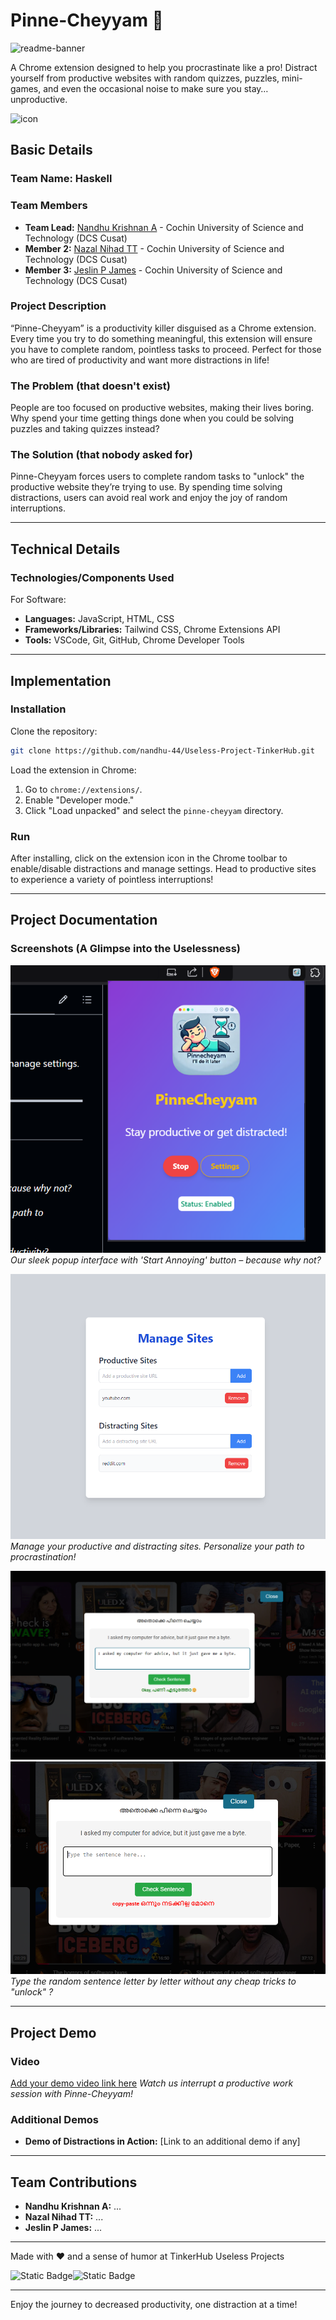 <!-- <img width="1280" alt="readme-banner" src="https://github.com/user-attachments/assets/35332e92-44cb-425b-9dff-27bcf1023c6c"> -->

# **Pinne-Cheyyam** 🎯

![readme-banner](https://github.com/user-attachments/assets/35332e92-44cb-425b-9dff-27bcf1023c6c)

A Chrome extension designed to help you procrastinate like a pro! Distract yourself from productive websites with random quizzes, puzzles, mini-games, and even the occasional noise to make sure you stay… unproductive.

![icon](./pinne-cheyyam/icons/icon.png)

## Basic Details

### Team Name: Haskell

### Team Members

- **Team Lead:** [Nandhu Krishnan A](https://github.com/nandhu-44) - Cochin University of Science and Technology (DCS Cusat)
- **Member 2:** [Nazal Nihad TT](https://github.com/nazalnihad) - Cochin University of Science and Technology (DCS Cusat)
- **Member 3:** [Jeslin P James](https://github.com/jeslinpjames) - Cochin University of Science and Technology (DCS Cusat)

### Project Description

“Pinne-Cheyyam” is a productivity killer disguised as a Chrome extension. Every time you try to do something meaningful, this extension will ensure you have to complete random, pointless tasks to proceed. Perfect for those who are tired of productivity and want more distractions in life!

### The Problem (that doesn't exist)

People are too focused on productive websites, making their lives boring. Why spend your time getting things done when you could be solving puzzles and taking quizzes instead?

### The Solution (that nobody asked for)

Pinne-Cheyyam forces users to complete random tasks to "unlock" the productive website they’re trying to use. By spending time solving distractions, users can avoid real work and enjoy the joy of random interruptions.

---

## Technical Details

### Technologies/Components Used

For Software:

- **Languages:** JavaScript, HTML, CSS
- **Frameworks/Libraries:** Tailwind CSS, Chrome Extensions API
- **Tools:** VSCode, Git, GitHub, Chrome Developer Tools

---

## Implementation

### Installation

Clone the repository:

```bash
git clone https://github.com/nandhu-44/Useless-Project-TinkerHub.git
```

Load the extension in Chrome:

1. Go to `chrome://extensions/`.
2. Enable "Developer mode."
3. Click "Load unpacked" and select the `pinne-cheyyam` directory.

### Run

After installing, click on the extension icon in the Chrome toolbar to enable/disable distractions and manage settings. Head to productive sites to experience a variety of pointless interruptions!

---

## Project Documentation

### Screenshots (A Glimpse into the Uselessness)

![Popup Interface](demo/images/extension.png)
*Our sleek popup interface with 'Start Annoying' button – because why not?*

![Options Page](demo/images/settings.png)
*Manage your productive and distracting sites. Personalize your path to procrastination!*

![Quiz Distraction](demo/images/success.png)
![Quiz Distraction](demo/images/copy_paste.png)
*Type the random sentence letter by letter without any cheap tricks to "unlock" ?*

<!-- ### Diagrams

![Workflow](Add your workflow/architecture diagram here)
*A highly scientific workflow diagram explaining the pathway to ultimate procrastination.* -->

---

## Project Demo

### Video

[Add your demo video link here](demo.mp4)
*Watch us interrupt a productive work session with Pinne-Cheyyam!*

### Additional Demos

- **Demo of Distractions in Action:** [Link to an additional demo if any]

---

## Team Contributions

- **Nandhu Krishnan A:** ...
- **Nazal Nihad TT:** ...
- **Jeslin P James:** ...

---

Made with ❤️ and a sense of humor at TinkerHub Useless Projects

![Static Badge](https://img.shields.io/badge/TinkerHub-24?color=%23000000&link=https%3A%2F%2Fwww.tinkerhub.org%2F)![Static Badge](https://img.shields.io/badge/UselessProject--24-24?link=https%3A%2F%2Fwww.tinkerhub.org%2Fevents%2FQ2Q1TQKX6Q%2FUseless%2520Projects)

---
Enjoy the journey to decreased productivity, one distraction at a time!
